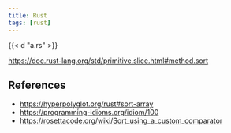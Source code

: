 ```yaml
---
title: Rust
tags: [rust]
---
```


{{< d "a.rs" >}}

<https://doc.rust-lang.org/std/primitive.slice.html#method.sort>

## References

- <https://hyperpolyglot.org/rust#sort-array>
- <https://programming-idioms.org/idiom/100>
- <https://rosettacode.org/wiki/Sort_using_a_custom_comparator>
